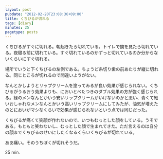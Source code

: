 ```yaml
---
layout: post
pubdate: "2012-02-20T23:08:36+09:00"
title: くちびるが切れる
tags: [diary]
minutes: 25
pagetype: posts
---
```

くちびるがすぐに切れる。朝起きたら切れている。トイレで鏡を見たら切れている。夜寝る前に切れている。すぐ切れているのかずっと切れているのか分からないくらいにすぐ切れる。

場所でいうと下くちびるの左側である。ちょうど糸切り歯の前あたりが縦に切れる。同じところが切れるので間違いようがない。

なんとかしようとリップクリームを塗ってみるが良い効果が感じられない。くちびるがうるおう効果よりも、においとべたつきのダブル効果の方が強く感じられる。緑のメンなんとかいう安いリップクリームがいけないのかと思い、青くて細いおしゃれなメンなんとかいう高いリップクリームにしてみたが、油気が増えたのとにおいがマシなくらいで効果が感じられないという点では同じだった。

くちびるが痛くて笑顔が作れないので、いつもむっとした顔をしている。うそである。もともと笑わないし、むっとした顔で生まれてきた。ただ言えるのは自分の顔までくちびるのせいにしたくなるくらいくちびるが切れている。

ああ痛い。そのうちぼくが切れそうだ。

25 min.
